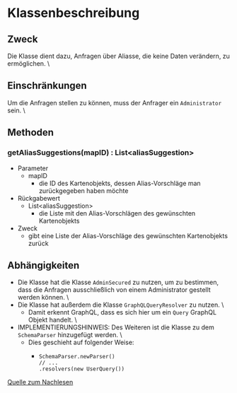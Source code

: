# Klassenbeschreibung

## Zweck

Die Klasse dient dazu, Anfragen über Aliasse, die keine Daten verändern, zu ermöglichen. \

## Einschränkungen

Um die Anfragen stellen zu können, muss der Anfrager ein `Administrator` sein. \

## Methoden

### getAliasSuggestions(mapID) : List\<aliasSuggestion>

- Parameter
  - mapID
    - die ID des Kartenobjekts, dessen Alias-Vorschläge man zurückgegeben haben möchte
- Rückgabewert
  - List\<aliasSuggestion>
    - die Liste mit den Alias-Vorschlägen des gewünschten Kartenobjekts
- Zweck
  - gibt eine Liste der Alias-Vorschläge des gewünschten Kartenobjekts zurück

## Abhängigkeiten

- Die Klasse hat die Klasse `AdminSecured` zu nutzen, um zu bestimmen, dass die Anfragen ausschließlich von einem Administrator gestellt werden können. \
- Die Klasse hat außerdem die Klasse `GraphQLQueryResolver` zu nutzen. \
  - Damit erkennt GraphQL, dass es sich hier um ein `Query` GraphQL Objekt handelt. \
- IMPLEMENTIERUNGSHINWEIS: Des Weiteren ist die Klasse zu dem `SchemaParser` hinzugefügt werden. \
  - Dies geschieht auf folgender Weise:
    - ```
      SchemaParser.newParser()
      // ...
      .resolvers(new UserQuery())
      ```
[Quelle zum Nachlesen](https://www.graphql-java-kickstart.com/tools/schema-definition/)
